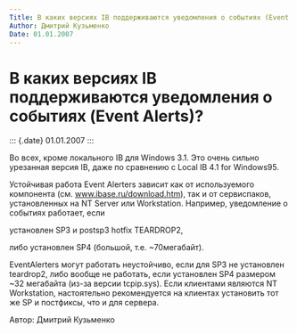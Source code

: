 ```yaml
---
Title: В каких версиях IB поддерживаются уведомления о событиях (Event Alerts)?
Author: Дмитрий Кузьменко
Date: 01.01.2007
---
```



В каких версиях IB поддерживаются уведомления о событиях (Event Alerts)?
========================================================================

::: {.date}
01.01.2007
:::

Во всех, кроме локального IB для Windows 3.1. Это очень сильно урезанная
версия IB, даже по сравнению с Local IB 4.1 for Windows95.

Устойчивая работа Event Alerters зависит как от используемого компонента
(см. www.ibase.ru/download.htm), так и от сервиспаков, установленных на
NT Server или Workstation. Например, уведомление о событиях работает,
если

установлен SP3 и postsp3 hotfix TEARDROP2,

либо установлен SP4 (большой, т.е. \~70мегабайт).

EventAlerters могут работать неустойчиво, если для SP3 не установлен
teardrop2, либо вообще не работать, если установлен SP4 размером \~32
мегабайта (из-за версии tcpip.sys). Если клиентами являются NT
Workstation, настоятельно рекомендуется на клиентах установить тот же SP
и постфиксы, что и для сервера.

Автор: Дмитрий Кузьменко
